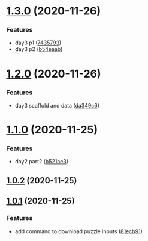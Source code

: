 # [1.3.0](https://github.com/dds/aoc2015/compare/v1.2.0...v1.3.0) (2020-11-26)


### Features

* day3 p1 ([7435793](https://github.com/dds/aoc2015/commit/7435793790aef69a3cba9597144ba66d0d9260f2))
* day3 p2 ([b54eaab](https://github.com/dds/aoc2015/commit/b54eaab1319a12e1e7f61a6c18f7df4d0a08e19e))



# [1.2.0](https://github.com/dds/aoc2015/compare/v1.1.0...v1.2.0) (2020-11-26)


### Features

* day3 scaffold and data ([da349c6](https://github.com/dds/aoc2015/commit/da349c601a68d196675bd2da5f7bfae5cd5ee07b))



# [1.1.0](https://github.com/dds/aoc2015/compare/v1.0.2...v1.1.0) (2020-11-25)


### Features

* day2 part2 ([b521ae3](https://github.com/dds/aoc2015/commit/b521ae3432f1b33ca69bad47cf1335b0af1494b3))



## [1.0.2](https://github.com/dds/aoc2015/compare/v1.0.1...v1.0.2) (2020-11-25)



## [1.0.1](https://github.com/dds/aoc2015/compare/81ecb912b5c7b2dbef14ca44bd785d1c361202ad...v1.0.1) (2020-11-25)


### Features

* add command to download puzzle inputs ([81ecb91](https://github.com/dds/aoc2015/commit/81ecb912b5c7b2dbef14ca44bd785d1c361202ad))



